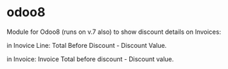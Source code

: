 odoo8
=====

Module for Odoo8 (runs on v.7 also) to show discount details on Invoices:

in Inovice Line: Total Before Discount - Discount Value.

in Invoice: Invoice Total before discount - Discount value.

